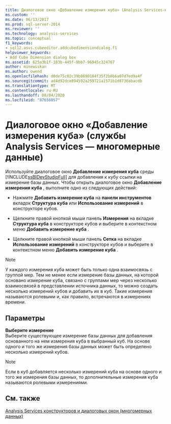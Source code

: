 ```yaml
---
title: Диалоговое окно «Добавление измерения куба» (Analysis Services-многомерные данные) | Документация Майкрософт
ms.custom: ''
ms.date: 06/13/2017
ms.prod: sql-server-2014
ms.reviewer: ''
ms.technology: analysis-services
ms.topic: conceptual
f1_keywords:
- sql12.asvs.cubeeditor.addcubedimensiondialog.f1
helpviewer_keywords:
- Add Cube Dimension dialog box
ms.assetid: 625a3b1f-183b-445f-9bb7-96945c324767
author: minewiskan
ms.author: owend
ms.openlocfilehash: d0de75c02c39b0690184f35f2b0b6a07d7ed9a4f
ms.sourcegitcommit: ad4d92dce894592a259721a1571b1d8736abacdb
ms.translationtype: MT
ms.contentlocale: ru-RU
ms.lasthandoff: 08/04/2020
ms.locfileid: "87656057"
---
```

# <a name="add-cube-dimension-dialog-box-analysis-services---multidimensional-data"></a>Диалоговое окно «Добавление измерения куба» (службы Analysis Services — многомерные данные)
  Используйте диалоговое окно **Добавление измерения куба** среды [!INCLUDE[ssBIDevStudioFull](../includes/ssbidevstudiofull-md.md)] для добавления к кубу ссылки на измерение базы данных. Чтобы открыть диалоговое окно **Добавление измерения куба** , выполните одно из следующих действий:  
  
-   Нажмите **Добавить измерение куба** на **панели инструментов** вкладок **Структура куба** или **Использование измерений** в конструкторе кубов.  
  
-   Щелкните правой кнопкой мыши панель **Измерения** на вкладке **Структура куба** в конструкторе кубов и выберите в контекстном меню **Добавить измерение куба** .  
  
-   Щелкните правой кнопкой мыши панель **Сетка** на вкладке **Использование измерений** в конструкторе кубов и выберите в контекстном меню **Добавить измерение куба** .  
  
> [!NOTE]  
>  У каждого измерения куба может быть только одна взаимосвязь с группой мер. Тем не менее если измерение базы данных, на которой основано измерение куба, связано с группами мер через несколько взаимосвязей в представлении источника данных, то можно создать несколько измерений кубов и добавить их в куб. Такие измерения называются ролевыми и, как правило, встречаются в измерениях времени.  
  
## <a name="options"></a>Параметры  
 **Выберите измерение**  
 Выберите существующее измерение базы данных для добавления основанного на нем измерения куба в выбранный куб. На основе одного и того же измерения базы данных может быть определено несколько измерений кубов.  
  
> [!NOTE]  
>  Если в куб добавляется несколько измерений куба на основе одного и того же измерения базы данных, то дополнительные измерения куба называются ролевыми измерениями.  
  
## <a name="see-also"></a>См. также  
 [Analysis Services конструкторов и диалоговых окон &#40;многомерных данных&#41;](analysis-services-designers-and-dialog-boxes-multidimensional-data.md)  
  
  
